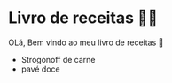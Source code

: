 # Livro de receitas :man_cook:

OLá, Bem vindo ao meu livro de receitas :wave:

- Strogonoff de carne
- pavé doce

